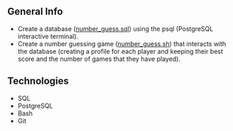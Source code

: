 ## General Info
- Create a database ([number_guess.sql](https://github.com/vsonap/FCC/blob/main/Relational%20Database/Number_Guess/number_guess.sql)) using the psql (PostgreSQL interactive terminal).
- Create a number guessing game ([number_guess.sh](https://github.com/vsonap/FCC/blob/main/Relational%20Database/Number_Guess/number_guess.sh)) that interacts with the database (creating a profile for each player and keeping their best score and the number of games that they have played).

## Technologies
- SQL
- PostgreSQL
- Bash
- Git
